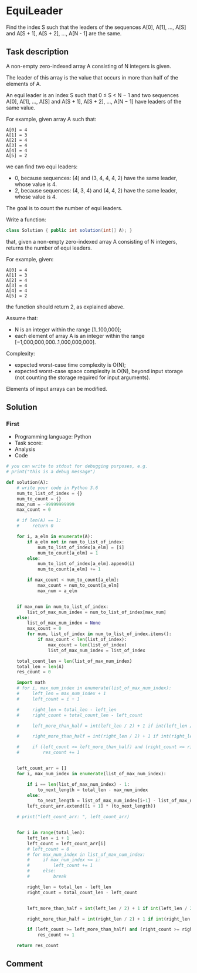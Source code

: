 # EquiLeader

Find the index S such that the leaders of the sequences A[0], A[1], ..., A[S] and A[S + 1], A[S + 2], ..., A[N - 1] are the same.

## Task description

A non-empty zero-indexed array A consisting of N integers is given.

The leader of this array is the value that occurs in more than half of the elements of A.

An equi leader is an index S such that 0 ≤ S < N − 1 and two sequences A[0], A[1], ..., A[S] and A[S + 1], A[S + 2], ..., A[N − 1] have leaders of the same value.

For example, given array A such that:

    A[0] = 4
    A[1] = 3
    A[2] = 4
    A[3] = 4
    A[4] = 4
    A[5] = 2

we can find two equi leaders:

* 0, because sequences: (4) and (3, 4, 4, 4, 2) have the same leader, whose value is 4.
* 2, because sequences: (4, 3, 4) and (4, 4, 2) have the same leader, whose value is 4.

The goal is to count the number of equi leaders.

Write a function:

```java
class Solution { public int solution(int[] A); }
```

that, given a non-empty zero-indexed array A consisting of N integers, returns the number of equi leaders.

For example, given:

    A[0] = 4
    A[1] = 3
    A[2] = 4
    A[3] = 4
    A[4] = 4
    A[5] = 2

the function should return 2, as explained above.

Assume that:

* N is an integer within the range [1..100,000];
* each element of array A is an integer within the range [−1,000,000,000..1,000,000,000].

Complexity:

* expected worst-case time complexity is O(N);
* expected worst-case space complexity is O(N), beyond input storage (not counting the storage required for input arguments).

Elements of input arrays can be modified.

## Solution

### First

* Programming language: Python
* Task score:
* Analysis
* Code

```python
# you can write to stdout for debugging purposes, e.g.
# print("this is a debug message")

def solution(A):
    # write your code in Python 3.6
    num_to_list_of_index = {}
    num_to_count = {}
    max_num = -99999999999
    max_count = 0

    # if len(A) == 1:
    #     return 0

    for i, a_elm in enumerate(A):
        if a_elm not in num_to_list_of_index:
            num_to_list_of_index[a_elm] = [i]
            num_to_count[a_elm] = 1
        else:
            num_to_list_of_index[a_elm].append(i)
            num_to_count[a_elm] += 1

        if max_count < num_to_count[a_elm]:
            max_count = num_to_count[a_elm]
            max_num = a_elm


    if max_num in num_to_list_of_index:
        list_of_max_num_index = num_to_list_of_index[max_num]
    else:
        list_of_max_num_index = None
        max_count = 0
        for num, list_of_index in num_to_list_of_index.items():
            if max_count < len(list_of_index):
                max_count = len(list_of_index)
                list_of_max_num_index = list_of_index

    total_count_len = len(list_of_max_num_index)
    total_len = len(A)
    res_count = 0

    import math
    # for i, max_num_index in enumerate(list_of_max_num_index):
    #     left_len = max_num_index + 1
    #     left_count = i + 1

    #     right_len = total_len - left_len
    #     right_count = total_count_len - left_count

    #     left_more_than_half = int(left_len / 2) + 1 if int(left_len / 2) == left_len / 2 else math.ceil(left_len / 2)

    #     right_more_than_half = int(right_len / 2) + 1 if int(right_len / 2) == right_len / 2 else math.ceil(right_len / 2)

    #     if (left_count >= left_more_than_half) and (right_count >= right_more_than_half):
    #         res_count += 1


    left_count_arr = []
    for i, max_num_index in enumerate(list_of_max_num_index):

        if i == len(list_of_max_num_index) - 1:
            to_next_length = total_len - max_num_index
        else:
            to_next_length = list_of_max_num_index[i+1] - list_of_max_num_index[i]
        left_count_arr.extend([i + 1] * (to_next_length))

    # print("left_count_arr: ", left_count_arr)


    for i in range(total_len):
        left_len = i + 1
        left_count = left_count_arr[i]
        # left_count = 0
        # for max_num_index in list_of_max_num_index:
        #     if max_num_index <= i:
        #         left_count += 1
        #     else:
        #         break

        right_len = total_len - left_len
        right_count = total_count_len - left_count


        left_more_than_half = int(left_len / 2) + 1 if int(left_len / 2) == left_len / 2 else math.ceil(left_len / 2)

        right_more_than_half = int(right_len / 2) + 1 if int(right_len / 2) == right_len / 2 else math.ceil(right_len / 2)

        if (left_count >= left_more_than_half) and (right_count >= right_more_than_half):
            res_count += 1

    return res_count
```


## Comment
